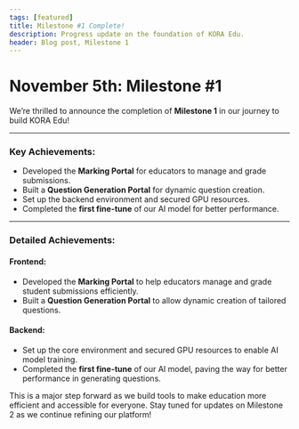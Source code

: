 ```yaml
---
tags: [featured]
title: Milestone #1 Complete!
description: Progress update on the foundation of KORA Edu.
header: Blog post, Milestone 1
---
```


# November 5th: Milestone #1

We’re thrilled to announce the completion of **Milestone 1** in our journey to build KORA Edu! 

---

### Key Achievements:
- Developed the **Marking Portal** for educators to manage and grade submissions.
- Built a **Question Generation Portal** for dynamic question creation.
- Set up the backend environment and secured GPU resources.
- Completed the **first fine-tune** of our AI model for better performance.

---

### Detailed Achievements:

#### **Frontend:**
- Developed the **Marking Portal** to help educators manage and grade student submissions efficiently.
- Built a **Question Generation Portal** to allow dynamic creation of tailored questions.

#### **Backend:**
- Set up the core environment and secured GPU resources to enable AI model training.
- Completed the **first fine-tune** of our AI model, paving the way for better performance in generating questions.

This is a major step forward as we build tools to make education more efficient and accessible for everyone. Stay tuned for updates on Milestone 2 as we continue refining our platform!
